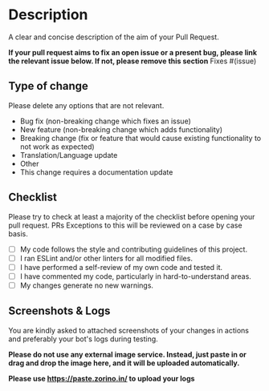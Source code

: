 # Description

A clear and concise description of the aim of your Pull Request.

**If your pull request aims to fix an open issue or a present bug, please link the relevant issue below. If not, please remove this section**
Fixes #(issue)

## Type of change

Please delete any options that are not relevant.

- Bug fix (non-breaking change which fixes an issue)
- New feature (non-breaking change which adds functionality)
- Breaking change (fix or feature that would cause existing functionality to not work as expected)
- Translation/Language update
- Other
- This change requires a documentation update

## Checklist

Please try to check at least a majority of the checklist before opening your pull request. PRs 
Exceptions to this will be reviewed on a case by case basis.

- [ ] My code follows the style and contributing guidelines of this project.
- [ ] I ran ESLint and/or other linters for all modified files.
- [ ] I have performed a self-review of my own code and tested it.
- [ ] I have commented my code, particularly in hard-to-understand areas.
- [ ] My changes generate no new warnings.

## Screenshots & Logs

You are kindly asked to attached screenshots of your changes in actions and preferably your bot's logs during testing.

**Please do not use any external image service. Instead, just paste in or drag and drop the image here, and it will be uploaded automatically.**

**Please use <https://paste.zorino.in/> to upload your logs**
